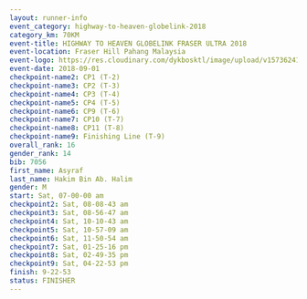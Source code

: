 ```yaml
---
layout: runner-info 
event_category: highway-to-heaven-globelink-2018 
category_km: 70KM 
event-title: HIGHWAY TO HEAVEN GLOBELINK FRASER ULTRA 2018 
event-location: Fraser Hill Pahang Malaysia 
event-logo: https://res.cloudinary.com/dykbosktl/image/upload/v1573624145/Logo/download_nnzjlh.png 
event-date: 2018-09-01 
checkpoint-name2: CP1 (T-2) 
checkpoint-name3: CP2 (T-3) 
checkpoint-name4: CP3 (T-4) 
checkpoint-name5: CP4 (T-5) 
checkpoint-name6: CP9 (T-6) 
checkpoint-name7: CP10 (T-7) 
checkpoint-name8: CP11 (T-8) 
checkpoint-name9: Finishing Line (T-9) 
overall_rank: 16
gender_rank: 14
bib: 7056
first_name: Asyraf
last_name: Hakim Bin Ab. Halim
gender: M
start: Sat, 07-00-00 am
checkpoint2: Sat, 08-08-43 am
checkpoint3: Sat, 08-56-47 am
checkpoint4: Sat, 10-10-43 am
checkpoint5: Sat, 10-57-09 am
checkpoint6: Sat, 11-50-54 am
checkpoint7: Sat, 01-25-16 pm
checkpoint8: Sat, 02-49-35 pm
checkpoint9: Sat, 04-22-53 pm
finish: 9-22-53
status: FINISHER
---
```

